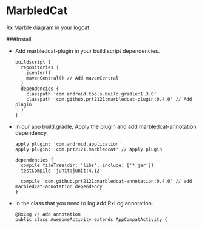 MarbledCat
============

Rx Marble diagram in your logcat.

###Install
* Add marbledcat-plugin in your build script dependencies.
  ```
  buildscript {
    repositories {
      jcenter()
      mavenCentral() // Add mavenCentral
    }
    dependencies {
      classpath 'com.android.tools.build:gradle:1.3.0'
      classpath 'com.github.prt2121:marbledcat-plugin:0.4.0' // Add plugin
    }
  }
  ```
* In our app build.gradle, Apply the plugin and add marbledcat-annotation dependency.
  ```
  apply plugin: 'com.android.application'
  apply plugin: 'com.prt2121.marbledcat' // Apply plugin

  dependencies {
    compile fileTree(dir: 'libs', include: ['*.jar'])
    testCompile 'junit:junit:4.12'
    ...
    compile 'com.github.prt2121:marbledcat-annotation:0.4.0' // add marbledcat-annotation dependency
  }
  ```
* In the class that you need to log add RxLog annotation.
  ```
  @RxLog // Add annotation
  public class AwesomeActivity extends AppCompatActivity {
  ```
